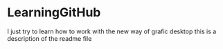 # LearningGitHub
I just try to learn how to work with the new way of grafic desktop
this is a description of the readme file